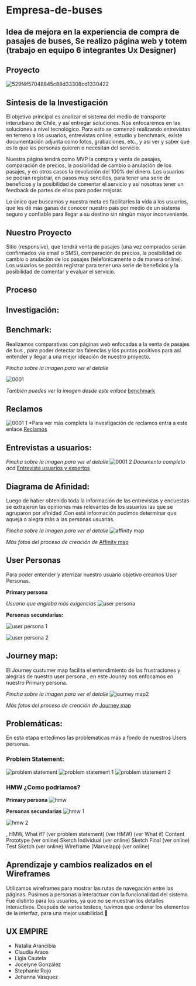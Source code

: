 # Empresa-de-buses
Idea de mejora en la experiencia de compra de pasajes de buses, Se realizo página web y totem (trabajo en equipo  6 integrantes Ux Designer) 
---------------------------------------------------------------------------------------------------------------------------------
## Proyecto 

![529f4f57048845c88d33308cd1330422](https://user-images.githubusercontent.com/32287185/37886431-bf775072-3091-11e8-872d-b773fa8c8287.png)

## Síntesis de la Investigación

El objetivo principal es analizar el sistema del medio de transporte interurbano de Chile, y así entregar soluciones. 
Nos enfocaremos en las soluciones a nivel tecnológico. Para esto se comenzó realizando entrevistas en terreno a los usuarios, entrevistas online, estudio y benchmark, existe documentación adjunta como fotos, grabaciones, etc., y así ver y saber qué es lo que las personas quieren o necesitan del servicio. 

Nuestra página tendrá como MVP la compra y venta de pasajes, comparación de precios, la posibilidad de cambio o anulación de los pasajes, y en otros casos la devolución del 100% del dinero. Los usuarios se podrán registrar, en pasos muy sencillos, para tener una serie de beneficios y la posibilidad de comentar el servicio y así nosotras tener un feedback de partes de ellos para poder mejorar. 

Lo único que buscamos y nuestra meta es facilitarles la vida a los usuarios, que les dé más ganas de conocer nuestro país por medio de un sistema seguro y confiable para llegar a su destino sin ningún mayor inconveniente.  

## Nuestro Proyecto

Sitio (responsive), que tendrá venta de pasajes (una vez comprados serán confirmados vía email o SMS), comparación de precios, la posibilidad de cambio o anulación de los pasajes (telefónicamente o de manera online). 
Los usuarios se podrán registrar para tener una serie de beneficios y la posibilidad de comentar y evaluar el servicio. 

## Proceso
## Investigación:

## Benchmark:

Realizamos comparativas con páginas web enfocadas a la venta de pasajes de bus , para poder detectar las falencias y los puntos positivos para así entender y llegar a una mejor ideación de nuestro proyecto.

*Pincha sobre la imagen para ver el detalle*

![0001](https://user-images.githubusercontent.com/32287185/37908368-666ad59c-30de-11e8-90a7-fc06f78e9e87.jpg)

*También puedes ver la imagen desde este enlace* [benchmark](https://drive.google.com/open?id=1k5wyEj2-KqoApHQkHbntiLWPUwhLmtdh7xcQ6Cw54v0)

## Reclamos 

![0001 1](https://user-images.githubusercontent.com/32287185/37909976-c3ad9b8c-30e2-11e8-8820-bc17ff8e3885.jpg)
*Para ver más completa la investigación de reclamos entra a este enlace [Reclamos](https://drive.google.com/open?id=1RfGzwqSe8FZzq_gYuFkYSAzf25G04KTSMsre5EFLgOc)

## Entrevistas a usuarios:

*Pincha sobre la imagen para ver el detalle*
![0001 2](https://user-images.githubusercontent.com/32287185/37912792-a5f90566-30e9-11e8-9989-fb44ed1fbfe2.jpg)
*Documento completo  acá* [Entrevista usuarios y expertos](https://drive.google.com/open?id=1mZZUnmegWL7OFWeViwUEk9kbqUidKRfdQ_3w2TQFL1k)

## Diagrama de Afinidad:

Luego de haber obtenido toda la información de las entrevistas y encuestas se extrajeron las opiniones más relevantes de los usuarios las que se agruparon por afinidad .Con está información pudimos determinar que aqueja o alegra más a las personas usuarias. 

*Pincha sobre la imagen para ver el detalle*
![affinity map](https://user-images.githubusercontent.com/32287185/37919601-c0c2954a-30fa-11e8-9a17-602d89e3dba0.jpg)

*Más fotos del proceso de creación de* [Affinity map](https://drive.google.com/open?id=14-qzsqbXEiJZJx_tTPeD6kKuCZQtd72q)


## User Personas

Para poder entender y aterrizar nuestro usuario objetivo creamos User Personas.

**Primary persona**

*Usuario que engloba más exigencias*
![user persona](https://user-images.githubusercontent.com/32287185/37921156-5b407e76-30ff-11e8-93d2-30c610caf56f.jpg)


**Personas secundarias:**

![user persona 1](https://user-images.githubusercontent.com/32287185/37921339-eb8465ba-30ff-11e8-97de-ae60433e8980.jpg)

![user persona 2](https://user-images.githubusercontent.com/32287185/37921542-7e37c19a-3100-11e8-8639-2612b48a757f.jpg)


## Journey map:

El Journey custumer map facilita el entendimiento de las frustraciones y alegrias de nuestro user persona , en este Jouney nos enfocamos en nuestro Primary persona. 

*Pincha sobre la imagen para ver el detalle*
![journey map2](https://user-images.githubusercontent.com/32287185/37922432-e465fa16-3102-11e8-9f3f-90a5351b9387.jpg)

*Más fotos del proceso de creación de* [Journey map](https://drive.google.com/open?id=181B5LhApicZR3SeefIR01xn462MxBWkV)

## Problemáticas:

En esta etapa entedimos las problematicas más a fondo de nuestros Users personas.

### Problem Statement:

![problem statement](https://user-images.githubusercontent.com/32287185/38035145-1e0f8a48-327a-11e8-8b14-7eb70cb04e69.jpg)
![problem statement 1](https://user-images.githubusercontent.com/32287185/38035874-bb88c39c-327b-11e8-97b8-b18418323de9.jpg)
![problem statement 2](https://user-images.githubusercontent.com/32287185/38036180-88754218-327c-11e8-994b-212d3dc4aac5.jpg)

### HMW ¿Como podriamos?
**Primary persona**
![hmw](https://user-images.githubusercontent.com/32287185/37927359-3c9caf92-3110-11e8-9cb5-844d314dcdd8.jpg)

**Personas secundarias**
![hmw 1](https://user-images.githubusercontent.com/32287185/37928004-d91822d8-3111-11e8-8b2d-cc2bb55dc759.jpg)

![hmw 2](https://user-images.githubusercontent.com/32287185/37928107-287829ea-3112-11e8-9c0b-38cdc9df3969.jpg)



, HMW, What if? (ver problem statement) (ver HMW) (ver What if)
Content Prototype (ver online)
Sketch Individual (ver online)
Sketch Final (ver online)
Test Sketch (ver online)
Wireframe (Marvelapp) (ver online)


## Aprendizaje y cambios realizados en el Wireframes

Utilizamos wireframes para mostrar las rutas de navegación entre las páginas. 
Pusimos a personas a interactuar con la funcionalidad del sistema. Fue distinto para los usuarios, ya que no se muestran los detalles interactivos. Después de varios testeos, tuvimos que ordenar los elementos de la interfaz, para una mejor usabilidad.

## UX EMPIRE

* Natalia Arancibia
* Claudia Araos
* Ligia Cautela
* Jocelyne González
* Stephanie Rojo 
* Johanna Vásquez 

